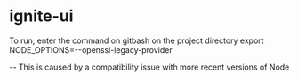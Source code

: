 # ignite-ui

To run, enter the command on gitbash on the project directory
export NODE_OPTIONS=--openssl-legacy-provider

-- This is caused by a compatibility issue with more recent versions of Node